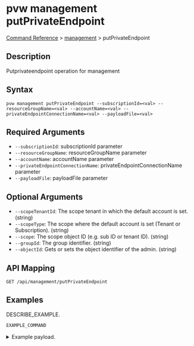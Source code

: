# pvw management putPrivateEndpoint
[Command Reference](../../../README.md#command-reference) > [management](./main.md) > putPrivateEndpoint

## Description
Putprivateendpoint operation for management

## Syntax
```
pvw management putPrivateEndpoint --subscriptionId=<val> --resourceGroupName=<val> --accountName=<val> --privateEndpointConnectionName=<val> --payloadFile=<val>
```

## Required Arguments
- `--subscriptionId`: subscriptionId parameter
- `--resourceGroupName`: resourceGroupName parameter
- `--accountName`: accountName parameter
- `--privateEndpointConnectionName`: privateEndpointConnectionName parameter
- `--payloadFile`: payloadFile parameter

## Optional Arguments
- `--scopeTenantId`: The scope tenant in which the default account is set. (string)
- `--scopeType`: The scope where the default account is set (Tenant or Subscription). (string)
- `--scope`: The scope object ID (e.g. sub ID or tenant ID). (string)
- `--groupId`: The group identifier. (string)
- `--objectId`: Gets or sets the object identifier of the admin. (string)

## API Mapping
 >  > []()
```
GET /api/management/putPrivateEndpoint
```

## Examples
DESCRIBE_EXAMPLE.
```powershell
EXAMPLE_COMMAND
```
<details><summary>Example payload.</summary>
<p>

```json
PASTE_JSON_HERE
```
</p>
</details>